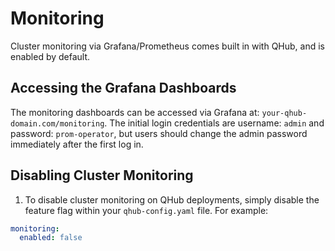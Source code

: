 # Monitoring

Cluster monitoring via Grafana/Prometheus comes built in with QHub, and is enabled by default.

## Accessing the Grafana Dashboards

The monitoring dashboards can be accessed via Grafana at: `your-qhub-domain.com/monitoring`.  The initial login credentials are username: `admin` and password: `prom-operator`, but users should change the admin password immediately after the first log in. 

## Disabling Cluster Monitoring

1. To disable cluster monitoring on QHub deployments, simply disable the feature flag within your `qhub-config.yaml` file. For example:

```yaml
monitoring:
  enabled: false
```
